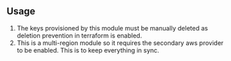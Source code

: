 ## Usage

1. The keys provisioned by this module must be manually deleted as deletion prevention in terraform
    is enabled.
2. This is a multi-region module so it requires the secondary aws provider to be enabled. This is to keep everything in sync.